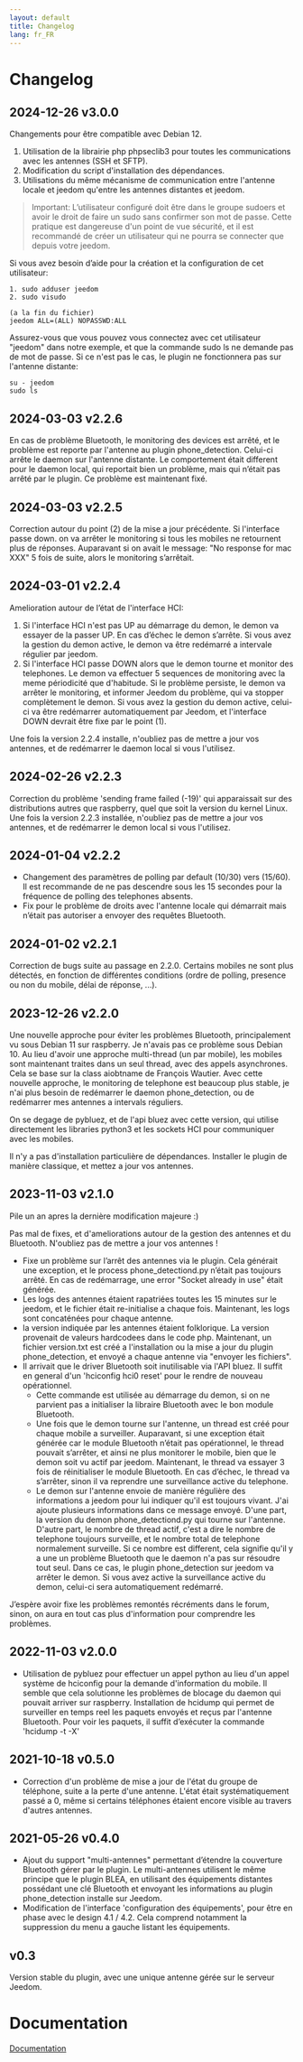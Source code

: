 ```yaml
---
layout: default
title: Changelog
lang: fr_FR
---
```


# Changelog

## 2024-12-26 v3.0.0

Changements pour être compatible avec Debian 12.

1. Utilisation de la librairie php phpseclib3 pour toutes les communications avec les antennes (SSH et SFTP).
2. Modification du script d'installation des dépendances.
3. Utilisations du même mécanisme de communication entre l'antenne locale et jeedom qu'entre les antennes distantes et jeedom.

> Important: L’utilisateur configuré doit être dans le groupe sudoers et avoir le droit de faire un sudo sans confirmer son mot de passe. Cette pratique est dangereuse d'un point de vue sécurité, et il est recommandé de créer un utilisateur qui ne pourra se connecter que depuis votre jeedom.

Si vous avez besoin d’aide pour la création et la configuration de cet utilisateur:

```text
1. sudo adduser jeedom
2. sudo visudo

(a la fin du fichier)
jeedom ALL=(ALL) NOPASSWD:ALL
```

Assurez-vous que vous pouvez vous connectez avec cet utilisateur "jeedom" dans notre exemple, et que la commande sudo ls ne demande pas de mot de passe. Si ce n'est pas le cas, le plugin ne fonctionnera pas sur l'antenne distante:

```text
su - jeedom
sudo ls
```

## 2024-03-03 v2.2.6

En cas de problème Bluetooth, le monitoring des devices est arrêté, et le problème est reporte par l'antenne au plugin phone_detection. Celui-ci arrête le daemon sur l'antenne distante. Le comportement était different pour le daemon local, qui reportait bien un problème, mais qui n’était pas arrêté par le plugin. Ce problème est maintenant fixé.

## 2024-03-03 v2.2.5

Correction autour du point (2) de la mise a jour précédente. Si l'interface passe down. on va arrêter le monitoring si
tous les mobiles ne retournent plus de réponses. Auparavant si on avait le message: "No response for mac XXX" 5 fois de suite, alors le monitoring s’arrêtait.

## 2024-03-01 v2.2.4

Amelioration autour de l’état de l'interface HCI:

1. Si l'interface HCI n'est pas UP au démarrage du demon, le demon va essayer de la passer UP. En cas d’échec le demon s’arrête. Si vous avez la gestion du demon active, le demon va être redémarré a intervale régulier par jeedom.
2. Si l'interface HCI passe DOWN alors que le demon tourne et monitor des telephones. Le demon va effectuer 5 sequences de monitoring avec la meme périodicité que d'habitude. Si le problème persiste, le demon va arrêter le monitoring, et informer Jeedom du problème, qui va stopper complètement le demon. Si vous avez la gestion du demon active, celui-ci va être redémarrer automatiquement par Jeedom, et l'interface DOWN devrait être fixe par le point (1).

Une fois la version 2.2.4 installe, n'oubliez pas de mettre a jour vos antennes, et de redémarrer le daemon local si vous l'utilisez.

## 2024-02-26 v2.2.3

Correction du problème 'sending frame failed (-19)' qui apparaissait sur des distributions autres que raspberry, quel que soit la version du kernel Linux.
Une fois la version 2.2.3 installée, n'oubliez pas de mettre a jour vos antennes, et de redémarrer le demon local si vous l'utilisez.

## 2024-01-04 v2.2.2

* Changement des paramètres de polling par default (10/30) vers (15/60). Il est recommande de ne pas descendre sous les 15 secondes pour la fréquence de polling des telephones absents.
* Fix pour le problème de droits avec l'antenne locale qui démarrait mais n’était pas autoriser a envoyer des requêtes Bluetooth.

## 2024-01-02 v2.2.1

Correction de bugs suite au passage en 2.2.0. Certains mobiles ne sont plus détectés, en fonction de différentes
conditions (ordre de polling, presence ou non du mobile, délai de réponse, ...).

## 2023-12-26 v2.2.0

Une nouvelle approche pour éviter les problèmes Bluetooth, principalement vu sous Debian 11 sur raspberry. Je n'avais pas ce problème sous Debian 10.
Au lieu d'avoir une approche multi-thread (un par mobile), les mobiles sont maintenant traites dans un seul thread, avec des appels asynchrones.
Cela se base sur la class aiobtname de François Wautier. Avec cette nouvelle approche, le monitoring de telephone est beaucoup plus stable, je
n'ai plus besoin de redémarrer le daemon phone_detection, ou de redémarrer mes antennes a intervals réguliers.

On se degage de pybluez, et de l'api bluez avec cette version, qui utilise directement les libraries python3 et les sockets HCI pour communiquer
avec les mobiles.

Il n'y a pas d'installation particulière de dépendances. Installer le plugin de manière classique, et mettez a jour vos antennes.

## 2023-11-03 v2.1.0

Pile un an apres la dernière modification majeure :)

Pas mal de fixes, et d'ameliorations autour de la gestion des antennes et du Bluetooth. N'oubliez pas de mettre a jour vos antennes !
  
* Fixe un problème sur l’arrêt des antennes via le plugin. Cela générait une exception, et le process phone_detectiond.py n’était pas toujours arrêté. En cas de redémarrage, une error "Socket already in use" était générée.
* Les logs des antennes étaient rapatriées toutes les 15 minutes sur le jeedom, et le fichier était re-initialise a chaque fois. Maintenant, les logs sont concaténées pour chaque antenne.
* la version indiquée par les antennes étaient folklorique. La version provenait de valeurs hardcodees dans le code php. Maintenant, un fichier version.txt est créé a l'installation ou la mise a jour du plugin phone_detection, et envoyé a chaque antenne via "envoyer les fichiers".
* Il arrivait que le driver Bluetooth soit inutilisable via l'API bluez. Il suffit en general d'un 'hciconfig hci0 reset' pour le rendre de nouveau opérationnel.
  * Cette commande est utilisée au démarrage du demon, si on ne parvient pas a initialiser la libraire Bluetooth avec le bon module Bluetooth.
  * Une fois que le demon tourne sur l'antenne, un thread est créé pour chaque mobile a surveiller. Auparavant, si une exception était générée car le module Bluetooth n’était pas opérationnel, le thread pouvait s’arrêter, et ainsi ne plus monitorer le mobile, bien que le demon soit vu actif par jeedom. Maintenant, le thread va essayer 3 fois de réinitialiser le module Bluetooth. En cas d’échec, le thread va s’arrêter, sinon il va reprendre une surveillance active du telephone.
  * Le demon sur l'antenne envoie de manière régulière des informations a jeedom pour lui indiquer qu'il est toujours vivant. J'ai ajoute plusieurs informations dans ce message envoyé. D'une part, la version du demon phone_detectiond.py qui tourne sur l'antenne. D'autre part, le nombre de thread actif, c'est a dire le nombre de telephone toujours surveille, et le nombre total de telephone normalement surveille. Si ce nombre est different, cela signifie qu'il y a une un problème Bluetooth que le daemon n'a pas sur résoudre tout seul. Dans ce cas, le plugin phone_detection sur jeedom va arrêter le demon. Si vous avez active la surveillance active du demon, celui-ci sera automatiquement redémarré.

J’espère avoir fixe les problèmes remontés récréments dans le forum, sinon, on aura en tout cas plus d'information pour comprendre les problèmes.
  
## 2022-11-03 v2.0.0

* Utilisation de pybluez pour effectuer un appel python au lieu d'un appel système de hciconfig pour la demande d'information du mobile.
  Il semble que cela solutionne les problèmes de blocage du daemon qui pouvait arriver sur raspberry.
  Installation de hcidump qui permet de surveiller en temps reel les paquets envoyés et reçus par l'antenne Bluetooth. Pour voir les paquets, il suffit d’exécuter la commande 'hcidump -t -X'

## 2021-10-18 v0.5.0

* Correction d'un problème de mise a jour de l'état du groupe de téléphone, suite a la perte d'une antenne. L'état était systématiquement passé a 0, même si certains téléphones étaient encore visible au travers d'autres antennes.

## 2021-05-26 v0.4.0

* Ajout du support "multi-antennes" permettant d’étendre la couverture Bluetooth gérer par le plugin. Le multi-antennes utilisent le même principe que le plugin BLEA, en utilisant des équipements distantes possédant une clé Bluetooth et envoyant les informations au plugin phone_detection installe sur Jeedom.
* Modification de l'interface 'configuration des équipements', pour être en phase avec le design 4.1 / 4.2. Cela comprend notamment la suppression du menu a gauche listant les équipements.

## v0.3

Version stable du plugin, avec une unique antenne gérée sur le serveur Jeedom.

# Documentation

[Documentation]({{site.baseurl}}/)
